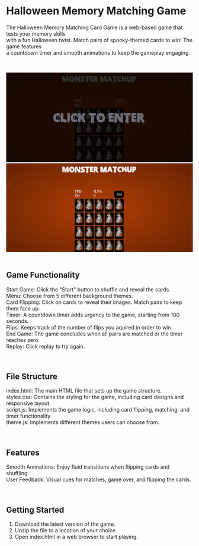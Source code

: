 # Halloween Memory Matching Game
The Halloween Memory Matching Card Game is a web-based game that tests your memory skills<br>
with a fun Halloween twist. Match pairs of spooky-themed cards to win! The game features<br>
a countdown timer and smooth animations to keep the gameplay engaging.

&nbsp;

![Enter the Game](Entrance-game.png)
![Click Start](Game.png)
&nbsp;

## Game Functionality
Start Game: Click the "Start" button to shuffle and reveal the cards.<br>
Menu: Choose from 5 different background themes.<br>
Card Flipping: Click on cards to reveal their images. Match pairs to keep them face up.<br>
Timer: A countdown timer adds urgency to the game, starting from 100 seconds.<br>
Flips: Keeps track of the number of flips you aquired in order to win.<br>
End Game: The game concludes when all pairs are matched or the timer reaches zero.<br>
Replay: Click replay to try again.

&nbsp;

## File Structure
index.html: The main HTML file that sets up the game structure.<br>
styles.css: Contains the styling for the game, including card designs and responsive layout.<br>
script.js: Implements the game logic, including card flipping, matching, and timer functionality.<br>
theme.js: Implements different themes users can choose from.

&nbsp;

## Features
Smooth Animations: Enjoy fluid transitions when flipping cards and shuffling.<br>
User Feedback: Visual cues for matches, game over, and flipping the cards.

&nbsp;

## Getting Started
1. Download the latest version of the game.
2. Unzip the file to a location of your choice.
3. Open index.html in a web browser to start playing.


